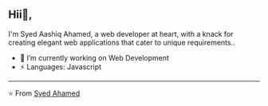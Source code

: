 ## Hii👋, 
I'm Syed Aashiq Ahamed, a web developer at heart, with a knack for creating elegant web applications that cater to unique requirements.. 


- 🔭 I’m currently working on Web Development
-  ⚡ Languages: Javascript


---

⭐️ From [Syed Ahamed](https://github.com/SYEDAHAMED29)


<!--
**SYEDAHAMED29/syedahamed29** is a ✨ _special_ ✨ repository because its `README.md` (this file) appears on your GitHub profile.

Here are some ideas to get you started:

- 🔭 I’m currently working on ...
- 🌱 I’m currently learning ...
- 👯 I’m looking to collaborate on ...
- 🤔 I’m looking for help with ...
- 💬 Ask me about ...
- 📫 How to reach me: ...
- 😄 Pronouns: ...
- ⚡ Fun fact: ...
-->
